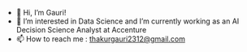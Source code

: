 - 👋 Hi, I’m Gauri!
- 👀 I’m interested in Data Science and I’m currently working as an AI Decision Science Analyst at Accenture
- 📫 How to reach me : thakurgauri2312@gmail.com

<!---
gaurinotgauri/gaurinotgauri is a ✨ special ✨ repository because its `README.md` (this file) appears on your GitHub profile.
You can click the Preview link to take a look at your changes.
--->
